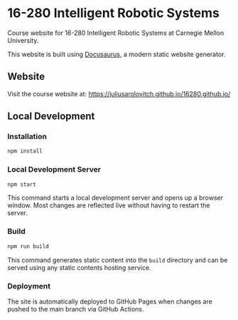 # 16-280 Intelligent Robotic Systems

Course website for 16-280 Intelligent Robotic Systems at Carnegie Mellon University.

This website is built using [Docusaurus](https://docusaurus.io/), a modern static website generator.

## Website

Visit the course website at: https://juliusarolovitch.github.io/16280.github.io/

## Local Development

### Installation

```bash
npm install
```

### Local Development Server

```bash
npm start
```

This command starts a local development server and opens up a browser window. Most changes are reflected live without having to restart the server.

### Build

```bash
npm run build
```

This command generates static content into the `build` directory and can be served using any static contents hosting service.

### Deployment

The site is automatically deployed to GitHub Pages when changes are pushed to the main branch via GitHub Actions.
